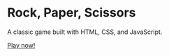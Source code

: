 # Rock, Paper, Scissors

A classic game built with HTML, CSS, and JavaScript.

[Play now!](https://amachkel.github.io/rock-paper-scissors/)
